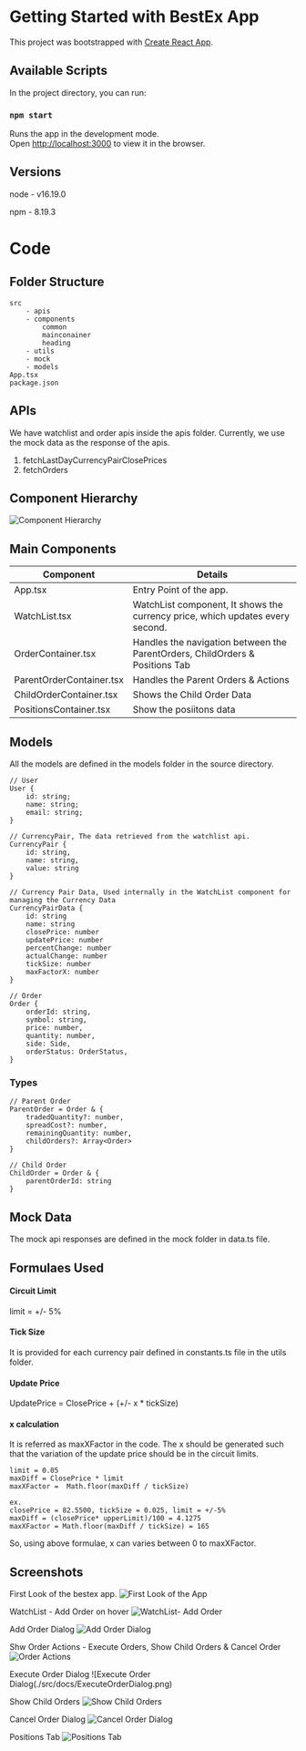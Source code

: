 # Getting Started with BestEx App

This project was bootstrapped with [Create React App](https://github.com/facebook/create-react-app).

## Available Scripts

In the project directory, you can run:

### `npm start`

Runs the app in the development mode.\
Open [http://localhost:3000](http://localhost:3000) to view it in the browser.

## Versions
node - v16.19.0

npm - 8.19.3

# Code

## Folder Structure
    src 
        - apis 
        - components
            common
            mainconainer
            heading
        - utils 
        - mock
        - models
    App.tsx
    package.json

## APIs
We have watchlist and order apis inside the apis folder. Currently, we use the mock data as the response of the apis.

1. fetchLastDayCurrencyPairClosePrices
2. fetchOrders


## Component Hierarchy
![Component Hierarchy](./src/docs/ComponentHierarchy.jpg)


## Main Components

| Component   | Details |
| ------------- | ------------- |
| App.tsx  | Entry Point of the app.  |
| WatchList.tsx  | WatchList component, It shows the currency price, which updates every second.  |
| OrderContainer.tsx  | Handles the navigation between the ParentOrders, ChildOrders &  Positions Tab|
| ParentOrderContainer.tsx  | Handles the Parent Orders & Actions  |
| ChildOrderContainer.tsx  | Shows the Child Order Data  |
| PositionsContainer.tsx  | Show the posiitons data  |

## Models

All the models are defined in the models folder in the source directory.

```
// User
User {
    id: string;
    name: string;
    email: string; 
}

// CurrencyPair, The data retrieved from the watchlist api.
CurrencyPair {
    id: string,
    name: string,
    value: string
}

// Currency Pair Data, Used internally in the WatchList component for managing the Currency Data
CurrencyPairData {
    id: string
    name: string
    closePrice: number
    updatePrice: number
    percentChange: number
    actualChange: number
    tickSize: number
    maxFactorX: number
}

// Order
Order {
    orderId: string, 
    symbol: string,
    price: number,
    quantity: number,
    side: Side,
    orderStatus: OrderStatus,
}
```
### Types

```
// Parent Order
ParentOrder = Order & {
    tradedQuantity?: number,
    spreadCost?: number,
    remainingQuantity: number,
    childOrders?: Array<Order>
}

// Child Order
ChildOrder = Order & {
    parentOrderId: string
}

```
## Mock Data
The mock api responses are defined in the mock folder in data.ts file. 

## Formulaes Used

#### Circuit Limit

limit = +/- 5%  

#### Tick Size

It is provided for each currency pair defined in constants.ts file in the utils folder.

#### Update Price
UpdatePrice = ClosePrice + (+/- x * tickSize)

#### x calculation
It is referred as maxXFactor in the code. The x should be generated such that the variation of the update price should be in the circuit limits.

```
limit = 0.05
maxDiff = ClosePrice * limit
maxXFactor =  Math.floor(maxDiff / tickSize)

ex.
closePrice = 82.5500, tickSize = 0.025, limit = +/-5%
maxDiff = (closePrice* upperLimit)/100 = 4.1275
maxXFactor = Math.floor(maxDiff / tickSize) = 165
```
So, using above formulae, x can varies between 0 to maxXFactor.

## Screenshots

First Look of the bestex app.
![First Look of the App](./src/docs/Firstlook.png)

WatchList - Add Order on hover
![WatchList- Add Order](./src/docs/Watchlist.png)

Add Order Dialog
![Add Order Dialog](./src/docs/AddOrderDialog.png)

Shw Order Actions - Execute Orders, Show Child Orders & Cancel Order
![Order Actions](./src/docs/OrderActions.png)

Execute Order Dialog
![Execute Order Dialog(./src/docs/ExecuteOrderDialog.png)

Show Child Orders
![Show Child Orders](./src/docs/ShowChildOrders.png)

Cancel Order Dialog
![Cancel Order Dialog](./src/docs/CancelOrderDialog.png)

Positions Tab
![Positions Tab](./src/docs/PositionsTab.png)

